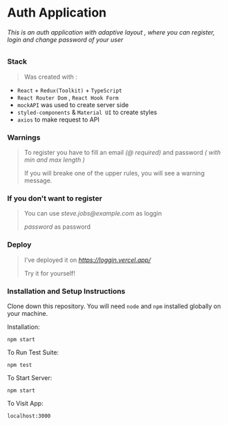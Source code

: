 # Auth Application

###### This is an auth application with _adaptive layout_ , where you can register, login and change password of your user
 
 ### Stack 

>Was created with : 

- `React` + `Redux(Toolkit)` + `TypeScript`
- `React Router Dom` , `React Hook Form`
- `mockAPI` was used to create server side
- `styled-components` & `Material UI` to create styles
- `axios` to make request to API

### Warnings

>To register you have to fill an email _(@ required)_  and password _( with min and max length )_
>
>If you will breake one of the upper rules, you will see a warning message. 

### If you don't want to register

>You can use 
> _steve.jobs@example.com_ as loggin
> 
> _password_ as password

### Deploy
> I've deployed it on _https://loggin.vercel.app/_ 
> 
> Try it for yourself!

### Installation and Setup Instructions

Clone down this repository. You will need  `node` and `npm` installed globally on your machine.

Installation:

`npm start`

To Run Test Suite:

`npm test`

To Start Server:

`npm start`

To Visit App:

`localhost:3000`



